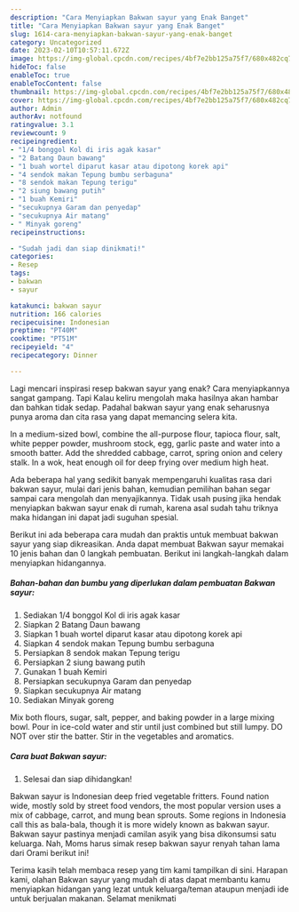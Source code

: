 ```yaml
---
description: "Cara Menyiapkan Bakwan sayur yang Enak Banget"
title: "Cara Menyiapkan Bakwan sayur yang Enak Banget"
slug: 1614-cara-menyiapkan-bakwan-sayur-yang-enak-banget
category: Uncategorized
date: 2023-02-10T10:57:11.672Z
image: https://img-global.cpcdn.com/recipes/4bf7e2bb125a75f7/680x482cq70/bakwan-sayur-foto-resep-utama.jpg
hideToc: false
enableToc: true
enableTocContent: false
thumbnail: https://img-global.cpcdn.com/recipes/4bf7e2bb125a75f7/680x482cq70/bakwan-sayur-foto-resep-utama.jpg
cover: https://img-global.cpcdn.com/recipes/4bf7e2bb125a75f7/680x482cq70/bakwan-sayur-foto-resep-utama.jpg
author: Admin
authorAv: notfound
ratingvalue: 3.1
reviewcount: 9
recipeingredient:
- "1/4 bonggol Kol di iris agak kasar"
- "2 Batang Daun bawang"
- "1 buah wortel diparut kasar atau dipotong korek api"
- "4 sendok makan Tepung bumbu serbaguna"
- "8 sendok makan Tepung terigu"
- "2 siung bawang putih"
- "1 buah Kemiri"
- "secukupnya Garam dan penyedap"
- "secukupnya Air matang"
- " Minyak goreng"
recipeinstructions:

- "Sudah jadi dan siap dinikmati!"
categories:
- Resep
tags:
- bakwan
- sayur

katakunci: bakwan sayur 
nutrition: 166 calories
recipecuisine: Indonesian
preptime: "PT40M"
cooktime: "PT51M"
recipeyield: "4"
recipecategory: Dinner

---
```



Lagi mencari inspirasi resep bakwan sayur yang enak? Cara menyiapkannya sangat gampang. Tapi Kalau keliru mengolah maka hasilnya akan hambar dan bahkan tidak sedap. Padahal bakwan sayur yang enak seharusnya punya aroma dan cita rasa yang dapat memancing selera kita.


In a medium-sized bowl, combine the all-purpose flour, tapioca flour, salt, white pepper powder, mushroom stock, egg, garlic paste and water into a smooth batter. Add the shredded cabbage, carrot, spring onion and celery stalk. In a wok, heat enough oil for deep frying over medium high heat.

Ada beberapa hal yang sedikit banyak mempengaruhi kualitas rasa dari bakwan sayur, mulai dari jenis bahan, kemudian pemilihan bahan segar sampai cara mengolah dan menyajikannya. Tidak usah pusing jika hendak menyiapkan bakwan sayur enak di rumah, karena asal sudah tahu triknya maka hidangan ini dapat jadi suguhan spesial.


Berikut ini ada beberapa cara mudah dan praktis untuk membuat bakwan sayur yang siap dikreasikan. Anda dapat membuat Bakwan sayur memakai 10 jenis bahan dan 0 langkah pembuatan. Berikut ini langkah-langkah dalam menyiapkan hidangannya.

<!--inarticleads1-->

##### Bahan-bahan dan bumbu yang diperlukan dalam pembuatan Bakwan sayur:

1. Sediakan 1/4 bonggol Kol di iris agak kasar
1. Siapkan 2 Batang Daun bawang
1. Siapkan 1 buah wortel diparut kasar atau dipotong korek api
1. Siapkan 4 sendok makan Tepung bumbu serbaguna
1. Persiapkan 8 sendok makan Tepung terigu
1. Persiapkan 2 siung bawang putih
1. Gunakan 1 buah Kemiri
1. Persiapkan secukupnya Garam dan penyedap
1. Siapkan secukupnya Air matang
1. Sediakan  Minyak goreng


Mix both flours, sugar, salt, pepper, and baking powder in a large mixing bowl. Pour in ice-cold water and stir until just combined but still lumpy. DO NOT over stir the batter. Stir in the vegetables and aromatics. 

<!--inarticleads2-->

##### Cara buat Bakwan sayur:


1. Selesai dan siap dihidangkan!

Bakwan sayur is Indonesian deep fried vegetable fritters. Found nation wide, mostly sold by street food vendors, the most popular version uses a mix of cabbage, carrot, and mung bean sprouts. Some regions in Indonesia call this as bala-bala, though it is more widely known as bakwan sayur. Bakwan sayur pastinya menjadi camilan asyik yang bisa dikonsumsi satu keluarga. Nah, Moms harus simak resep bakwan sayur renyah tahan lama dari Orami berikut ini! 

Terima kasih telah membaca resep yang tim kami tampilkan di sini. Harapan kami, olahan Bakwan sayur yang mudah di atas dapat membantu kamu menyiapkan hidangan yang lezat untuk keluarga/teman ataupun menjadi ide untuk berjualan makanan. Selamat menikmati
